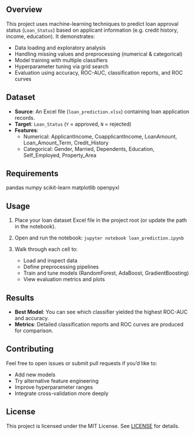 ## Overview
This project uses machine-learning techniques to predict loan approval status (`Loan_Status`) based on applicant information (e.g. credit history, income, education). It demonstrates:
- Data loading and exploratory analysis
- Handling missing values and preprocessing (numerical & categorical)
- Model training with multiple classifiers
- Hyperparameter tuning via grid search
- Evaluation using accuracy, ROC-AUC, classification reports, and ROC curves

## Dataset
- **Source**: An Excel file (`loan_prediction.xlsx`) containing loan application records.
- **Target**: `Loan_Status` (`Y` = approved, `N` = rejected)
- **Features**: 
  - Numerical: ApplicantIncome, CoapplicantIncome, LoanAmount, Loan_Amount_Term, Credit_History
  - Categorical: Gender, Married, Dependents, Education, Self_Employed, Property_Area

## Requirements
pandas
numpy
scikit-learn
matplotlib
openpyxl

## Usage
1. Place your loan dataset Excel file in the project root (or update the path in the notebook).
2. Open and run the notebook:
   ```jupyter notebook loan_prediction.ipynb```
3. Walk through each cell to:

   * Load and inspect data
   * Define preprocessing pipelines
   * Train and tune models (RandomForest, AdaBoost, GradientBoosting)
   * View evaluation metrics and plots

## Results

* **Best Model**: You can see which classifier yielded the highest ROC-AUC and accuracy.
* **Metrics**: Detailed classification reports and ROC curves are produced for comparison.

## Contributing

Feel free to open issues or submit pull requests if you’d like to:

* Add new models
* Try alternative feature engineering
* Improve hyperparameter ranges
* Integrate cross-validation more deeply

## License

This project is licensed under the MIT License. See [LICENSE](LICENSE) for details.
